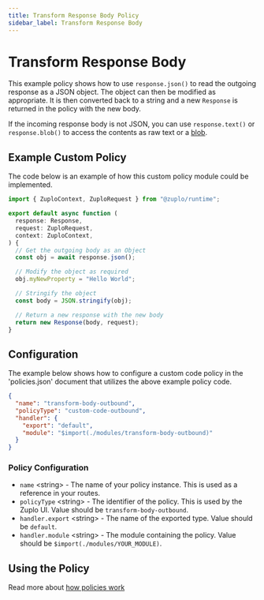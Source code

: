 ```yaml
---
title: Transform Response Body Policy
sidebar_label: Transform Response Body
---
```


<!-- WARNING: This document is generated. DO NOT EDIT BY HAND -->

# Transform Response Body

<CustomPolicyNotice name="Transform Response Body" id="transform-body-outbound" />




<!-- start: intro.md -->
This example policy shows how to use `response.json()` to read the outgoing
response as a JSON object. The object can then be modified as appropriate. It is
then converted back to a string and a new `Response` is returned in the policy
with the new body.

If the incoming response body is not JSON, you can use `response.text()` or
`response.blob()` to access the contents as raw text or a
[blob](https://developer.mozilla.org/en-US/docs/Web/API/Response/blob).

<!-- end: intro.md -->

<PolicyStatus isBeta={false} isPaidAddOn={false} />


## Example Custom Policy

The code below is an example of how this custom policy module could be implemented.

```ts title="modules/transform-body-outbound.ts"
import { ZuploContext, ZuploRequest } from "@zuplo/runtime";

export default async function (
  response: Response,
  request: ZuploRequest,
  context: ZuploContext,
) {
  // Get the outgoing body as an Object
  const obj = await response.json();

  // Modify the object as required
  obj.myNewProperty = "Hello World";

  // Stringify the object
  const body = JSON.stringify(obj);

  // Return a new response with the new body
  return new Response(body, request);
}

```

## Configuration 

The example below shows how to configure a custom code policy in the 'policies.json' document that utilizes the above example policy code.

```json title="config/policies.json"
{
  "name": "transform-body-outbound",
  "policyType": "custom-code-outbound",
  "handler": {
    "export": "default",
    "module": "$import(./modules/transform-body-outbound)"
  }
}
```

<div className="policy-options">
<div><h3 class="anchor anchorWithStickyNavbar_node_modules-@docusaurus-theme-classic-lib-theme-Heading-styles-module" id="policy-configuration">Policy Configuration<a href="#policy-configuration" class="hash-link" aria-label="Direct link to Policy Configuration" title="Direct link to Policy Configuration">​</a></h3><ul><li><code>name</code> <span class="type-option">&lt;string&gt;</span> - The name of your policy instance. This is used as a reference in your routes.</li><li><code>policyType</code> <span class="type-option">&lt;string&gt;</span> - The identifier of the policy. This is used by the Zuplo UI. Value should be <code>transform-body-outbound</code>.</li><li><code>handler.export</code> <span class="type-option">&lt;string&gt;</span> - The name of the exported type. Value should be <code>default</code>.</li><li><code>handler.module</code> <span class="type-option">&lt;string&gt;</span> - The module containing the policy. Value should be <code>$import(./modules/YOUR_MODULE)</code>.</li></ul></div>
</div>

## Using the Policy
<!-- start: doc.md -->

<!-- end: doc.md -->

Read more about [how policies work](/docs/articles/policies)
